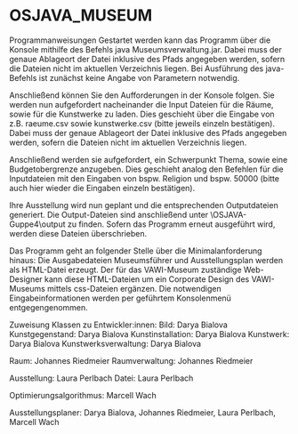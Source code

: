 # OSJAVA_MUSEUM

Programmanweisungen
Gestartet werden kann das Programm über die Konsole mithilfe des Befehls java Museumsverwaltung.jar. Dabei muss der genaue Ablageort der Datei inklusive des Pfads angegeben werden, sofern die Dateien nicht im aktuellen Verzeichnis liegen. Bei Ausführung des java-Befehls ist zunächst keine Angabe von Parametern notwendig.

Anschließend können Sie den Aufforderungen in der Konsole folgen.
Sie werden nun aufgefordert nacheinander die Input Dateien für die Räume, sowie
für die Kunstwerke zu laden. Dies geschieht über die Eingabe von z.B. raeume.csv sowie
kunstwerke.csv (bitte jeweils einzeln bestätigen). Dabei muss der genaue Ablageort der Datei inklusive des Pfads angegeben werden, sofern die Dateien nicht im aktuellen Verzeichnis liegen.

Anschließend werden sie aufgefordert, ein Schwerpunkt Thema, sowie eine 
Budgetobergrenze anzugeben. Dies geschieht analog den Befehlen für die Inputdateien
mit den Eingaben von bspw. Religion und bspw. 50000 (bitte auch hier wieder die Eingaben
einzeln bestätigen).

Ihre Ausstellung wird nun geplant und die entsprechenden Outputdateien generiert.
Die Output-Dateien sind anschließend unter \OSJAVA-Guppe4\output zu finden. Sofern das Programm erneut ausgeführt wird, werden diese Dateien überschrieben.

Das Programm geht an folgender Stelle über die Minimalanforderung hinaus:
Die Ausgabedateien Museumsführer und Ausstellungsplan werden als HTML-Datei erzeugt. Der für das VAWI-Museum zuständige Web-Designer kann diese HTML-Dateien um ein Corporate Design des VAWI-Museums mittels css-Dateien ergänzen.
Die notwendigen Eingabeinformationen werden per geführtem Konsolenmenü entgegengenommen.

Zuweisung Klassen zu Entwickler:innen:
Bild: Darya Bialova
Kunstgegenstand: Darya Bialova
Kunstinstallation: Darya Bialova
Kunstwerk: Darya Bialova
Kunstwerksverwaltung: Darya Bialova

Raum: Johannes Riedmeier
Raumverwaltung: Johannes Riedmeier

Ausstellung: Laura Perlbach
Datei: Laura Perlbach

Optimierungsalgorithmus: Marcell Wach

Ausstellungsplaner: Darya Bialova, Johannes Riedmeier, Laura Perlbach, Marcell Wach
